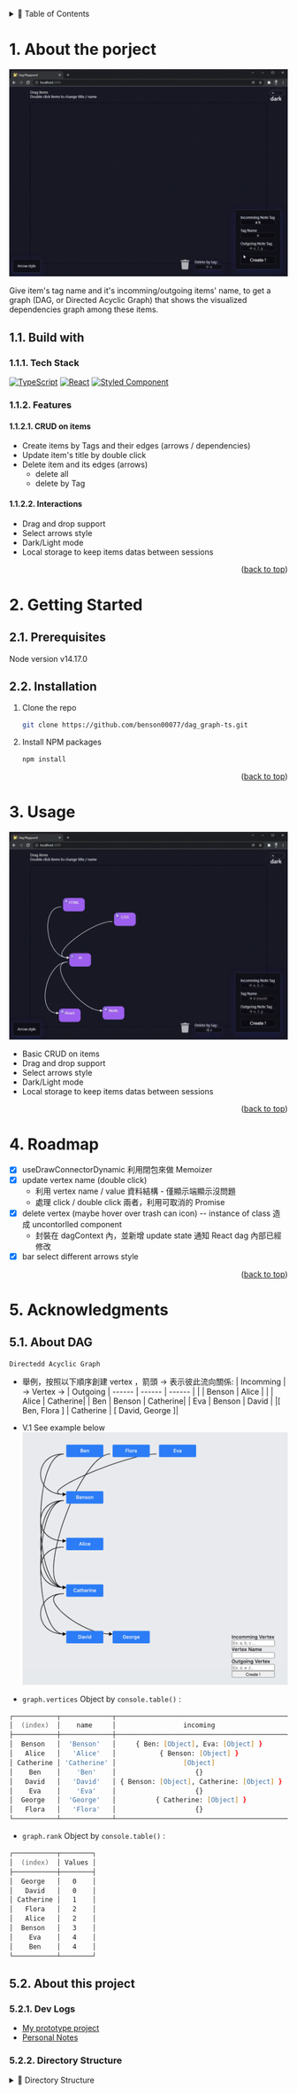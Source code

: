 <a name="readme-top"></a>
<details>
  <summary>📔 Table of Contents</summary>

- [1. About the porject](#1-about-the-porject)
  - [1.1. Build with](#11-build-with)
    - [1.1.1. Tech Stack](#111-tech-stack)
    - [1.1.2. Features](#112-features)
      - [1.1.2.1. CRUD on items](#1121-crud-on-items)
      - [1.1.2.2. Interactions](#1122-interactions)
- [2. Getting Started](#2-getting-started)
  - [2.1. Prerequisites](#21-prerequisites)
  - [2.2. Installation](#22-installation)
- [3. Usage](#3-usage)
- [4. Roadmap](#4-roadmap)
- [5. Acknowledgments](#5-acknowledgments)
  - [5.1. About DAG](#51-about-dag)
  - [5.2. About this project](#52-about-this-project)
    - [5.2.1. Dev Logs](#521-dev-logs)
    - [5.2.2. Directory Structure](#522-directory-structure)

</details>

<!-- ABOUT THE PROJECT -->

# 1. About the porject

![image](https://github.com/benson00077/dag_graph-ts/blob/main/public/demo-create.gif)

Give item's tag name and it's incomming/outgoing items' name,
to get a graph (DAG, or Directed Acyclic Graph)
that shows the visualized dependencies graph among these items.

## 1.1. Build with

### 1.1.1. Tech Stack

[![TypeScript][typescript]][typescript-url]
[![React][react.js]][react-url]
[![Styled Component][styled-component]][styled-component-url]

### 1.1.2. Features

#### 1.1.2.1. CRUD on items

- Create items by Tags and their edges (arrows / dependencies)
- Update item's title by double click
- Delete item and its edges (arrows)
  - delete all
  - delete by Tag

#### 1.1.2.2. Interactions

- Drag and drop support
- Select arrows style
- Dark/Light mode
- Local storage to keep items datas between sessions

<p align="right">(<a href="#user-content-readme-top">back to top</a>)</p>

<!-- GETTING STARTED -->

# 2. Getting Started

## 2.1. Prerequisites

Node version v14.17.0

## 2.2. Installation

1. Clone the repo
   ```sh
   git clone https://github.com/benson00077/dag_graph-ts.git
   ```
2. Install NPM packages
   ```sh
   npm install
   ```

<p align="right">(<a href="#user-content-readme-top">back to top</a>)</p>

<!-- USAGE  -->

# 3. Usage

![image](https://github.com/benson00077/dag_graph-ts/blob/main/public/demo-others.gif)

- Basic CRUD on items
- Drag and drop support
- Select arrows style
- Dark/Light mode
- Local storage to keep items datas between sessions

<p align="right">(<a href="#user-content-readme-top">back to top</a>)</p>

<!-- ROADMAP -->

# 4. Roadmap

- [x] useDrawConnectorDynamic 利用閉包來做 Memoizer
- [x] update vertex name (double click)
  - 利用 vertex name / value 資料結構 - 僅顯示端顯示沒問題
  - 處理 click / double click 兩者，利用可取消的 Promise
- [x] delete vertex (maybe hover over trash can icon) -- instance of class 造成 uncontorlled component
  - 封裝在 dagContext 內，並新增 update state 通知 React dag 內部已經修改
- [x] bar select different arrows style

<p align="right">(<a href="#user-content-readme-top">back to top</a>)</p>

<!-- ACKNOWLEDGMENTS -->

# 5. Acknowledgments

## 5.1. About DAG

    Directedd Acyclic Graph

- 舉例，按照以下順序創建 vertex ，箭頭 → 表示彼此流向關係:
  | Incomming | → Vertex → | Outgoing
  | ------ | ------ | ------ |
  | | Benson | Alice |
  | | Alice | Catherine|
  | Ben | Benson | Catherine|
  | Eva | Benson | David |
  |[ Ben, Flora ] | Catherine | [ David, George ]|

- V.1 See example below
  ![image](https://github.com/benson00077/dag_graph/blob/main/public/demo/demo2.png)

- `graph.vertices` Object by `console.table()` :

```zsh
┌───────────┬─────────────┬───────────────────────────────────────────┬────────────────────────────────┬─────────────┬───────┐
│  (index)  │    name     │                 incoming                  │         incomingNames          │ hasOutgoing │ value │
├───────────┼─────────────┼───────────────────────────────────────────┼────────────────────────────────┼─────────────┼───────┤
│  Benson   │  'Benson'   │     { Ben: [Object], Eva: [Object] }      │        [ 'Ben', 'Eva' ]        │    true     │ null  │
│   Alice   │   'Alice'   │           { Benson: [Object] }            │          [ 'Benson' ]          │    true     │ null  │
│ Catherine │ 'Catherine' │                 [Object]                  │ [ 'Alice', 'Benson', 'Flora' ] │    true     │ null  │
│    Ben    │    'Ben'    │                    {}                     │               []               │    true     │ null  │
│   David   │   'David'   │ { Benson: [Object], Catherine: [Object] } │   [ 'Benson', 'Catherine' ]    │    false    │ null  │
│    Eva    │    'Eva'    │                    {}                     │               []               │    true     │ null  │
│  George   │  'George'   │          { Catherine: [Object] }          │        [ 'Catherine' ]         │    false    │ null  │
│   Flora   │   'Flora'   │                    {}                     │               []               │    true     │ null  │
└───────────┴─────────────┴───────────────────────────────────────────┴────────────────────────────────┴─────────────┴───────┘
```

- `graph.rank` Object by `console.table()` :

```zsh
┌───────────┬────────┐
│  (index)  │ Values │
├───────────┼────────┤
│  George   │   0    │
│   David   │   0    │
│ Catherine │   1    │
│   Flora   │   2    │
│   Alice   │   2    │
│  Benson   │   3    │
│    Eva    │   4    │
│    Ben    │   4    │
└───────────┴────────┘
```

## 5.2. About this project

### 5.2.1. Dev Logs

- [My prototype project](https://github.com/benson00077/dag_graph)
- [Personal Notes](NOTE.md)

### 5.2.2. Directory Structure

<details>
  <summary>🌲 Directory Structure</summary>

```sh
./src/components/
├── Arrow
│   └── Arrow.tsx
├── ArrowRenderer.tsx
├── DeleteVertex # 🔺 Controller on DAG
│   ├── DeleteVertex.tsx
│   └── style.ts
├── Draggble
│   ├── Draggable.tsx
│   ├── DraggableCore.tsx
│   ├── domFns.ts
│   ├── draggable.test.tsx
│   ├── log.ts
│   ├── positionFns.ts
│   └── types.ts
├── DrawGraph.tsx # 🔺 View on DAG
├── GraphMiddleWare.tsx # 🔺
├── InputForm # 🔺 Controller on DAG
│   ├── VertexInput.tsx
│   └── styles.ts
├── ResetDag # 🔺 Controller on DAG
│   ├── ResetDag.tsx
│   └── style.ts
├── SelectArrowStyle
│   ├── SelectArrowStyle.tsx
│   └── style.ts
├── TogglerButton
│   ├── ToggleButton.tsx
│   └── styles.ts
├── Vertex
│   ├── Rename.tsx
│   ├── Vertex.tsx
│   └── styles.ts
├── VertexRenderer.tsx
├── contexts
│   ├── DagContext.tsx
│   ├── PositionContext.tsx
│   ├── ThemeContext.tsx
│   └── types.ts
├── hooks
│   ├── useCancellablePromises.ts
│   ├── useDagStorage.ts
│   ├── useDrawSVGConnector.ts
│   └── useThemeMode.ts
├── styles
│   ├── global.ts
│   └── themes.ts
└── utils
    ├── arrowsInfoGetter.ts
    ├── cancellablePromise.ts
    ├── inputParser.ts
    ├── svgPathHandler.ts
    └── uitls.test.ts
```

</details>

<!-- MARKDOWN LINKS & IMAGES -->
<!-- https://www.markdownguide.org/basic-syntax/#reference-style-links -->

[typescript]: https://img.shields.io/badge/typescript-%23007ACC.svg?style=for-the-badge&logo=typescript&logoColor=white
[typescript-url]: https://www.typescriptlang.org
[react-url]: https://reactjs.org/
[react.js]: https://img.shields.io/badge/React-20232A?style=for-the-badge&logo=react&logoColor=61DAFB
[react-router]: https://img.shields.io/badge/React_Router-CA4245?style=for-the-badge&logo=react-router&logoColor=white
[react-router-url]: https://v5.reactrouter.com/web/guides/quick-start
[mui-url]: https://mui.com/material-ui/getting-started/overview/
[mui]: https://img.shields.io/badge/Material--UI-0081CB?style=for-the-badge&logo=material-ui&logoColor=white
[styled-component-url]: https://styled-components.com/docs
[styled-component]: https://img.shields.io/badge/styled--components-DB7093?style=for-the-badge&logo=styled-components&logoColor=white
[sass]: https://img.shields.io/badge/SASS-hotpink.svg?style=for-the-badge&logo=SASS&logoColor=white
[sass-url]: https://sass-lang.com
[nest.js]: https://img.shields.io/badge/Sass-CC6699?style=for-the-badge&logo=sass&logoColor=white
